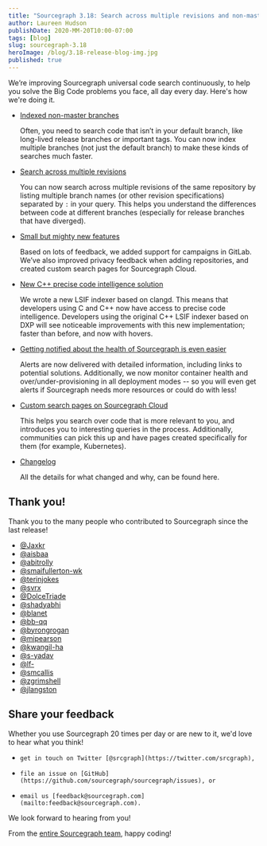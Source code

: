 ```yaml
---
title: "Sourcegraph 3.18: Search across multiple revisions and non-master branches, custom search pages, campaigns now support GitLab, new C++ precise code intelligence"
author: Laureen Hudson
publishDate: 2020-MM-20T10:00-07:00
tags: [blog]
slug: sourcegraph-3.18
heroImage: /blog/3.18-release-blog-img.jpg
published: true
---
```


We’re improving Sourcegraph universal code search continuously, to help you solve the Big Code problems you face, all day every day. Here's how we're doing it.

-   [Indexed non-master branches](https://about.sourcegraph.com/blog/indexed-non-master-branches)

    Often, you need to search code that isn’t in your default branch, like long-lived release branches or important tags. You can now index multiple branches (not just the default branch) to make these kinds of searches much faster.

-   [Search across multiple revisions](https://about.sourcegraph.com/blog/search-multiple-revisions)

    You can now search across multiple revisions of the same repository by listing multiple branch names (or other revision specifications) separated by `:` in your query. This helps you understand the differences between code at different branches (especially for release branches that have diverged).

-   [Small but mighty new features](https://about.sourcegraph.com/blog/small-and-mighty-features)

    Based on lots of feedback, we added support for campaigns in GitLab. We’ve also improved privacy feedback when adding repositories, and created custom search pages for Sourcegraph Cloud.

-   [New C++ precise code intelligence solution](https://about.sourcegraph.com/blog/c-plus-plus-code-intel)

    We wrote a new LSIF indexer based on clangd. This means that developers using C and C++ now have access to precise code intelligence. Developers using the original C++ LSIF indexer based on DXP will see noticeable improvements with this new implementation; faster than before, and now with hovers.

-   [Getting notified about the health of Sourcegraph is even easier](https://about.sourcegraph.com/blog/sourcegraph-health-notification)

    Alerts are now delivered with detailed information, including links to potential solutions. Additionally, we now monitor container health and over/under-provisioning in all deployment modes -- so you will even get alerts if Sourcegraph needs more resources or could do with less!

-   [Custom search pages on Sourcegraph Cloud](https://about.sourcegraph.com/blog/custom-search-pages)

    This helps you search over code that is more relevant to you, and introduces you to interesting queries in the process. Additionally, communities can pick this up and have pages created specifically for them (for example, Kubernetes).

-   [Changelog](https://sourcegraph.com/github.com/sourcegraph/sourcegraph@master/-/blob/CHANGELOG.md)

    All the details for what changed and why, can be found here.


## Thank you!

Thank you to the many people who contributed to Sourcegraph since the last release!

-   [@Jaxkr](https://github.com/Jaxkr)
-   [@aisbaa](https://github.com/aisbaa)
-   [@abitrolly](https://github.com/abitrolly)
-   [@smaifullerton-wk](https://github.com/smaifullerton-wk)
-   [@terinjokes](https://github.com/terinjokes)
-   [@svrx](https://github.com/svrx)
-   [@DolceTriade](https://github.com/DolceTriade)
-   [@shadyabhi](https://github.com/shadyabhi)
-   [@blanet](https://github.com/blanet)
-   [@bb-qq](https://github.com/bb-qq)
-   [@byrongrogan](https://github.com/byrongrogan)
-   [@mipearson](https://github.com/mipearson)
-   [@kwangil-ha](https://github.com/kwangil-ha)
-   [@s-yadav](https://github.com/s-yadav)
-   [@lf-](https://github.com/lf-)
-   [@smcallis](https://github.com/smcallis)
-   [@zgrimshell](https://github.com/zgrimshell)
-   [@jlangston](https://github.com/jlangston)

## Share your feedback

Whether you use Sourcegraph 20 times per day or are new to it, we'd love to hear what you think!
-     get in touch on Twitter [@srcgraph](https://twitter.com/srcgraph),
-     file an issue on [GitHub](https://github.com/sourcegraph/sourcegraph/issues), or
-     email us [feedback@sourcegraph.com](mailto:feedback@sourcegraph.com).

We look forward to hearing from you!

From the [entire Sourcegraph team](https://about.sourcegraph.com/company/team), happy coding!
